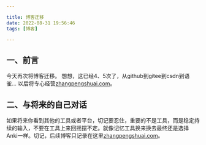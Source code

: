```yaml
---

title: 博客迁移
date: 2022-08-31 19:56:46
tags: [博客]

---
```


## 一、前言
今天再次将博客迁移。
想想，这已经4、5次了，从github到gitee到csdn到语雀...
以后将专心经营[zhangpengshuai.com](http://zhangpengshuai.com)。
<!-- more -->
## 二、与将来的自己对话
如果将来你看到其他的工具或者平台，切记要忍住，重要的不是工具，而是稳定持续的输入，不要在工具上来回摇摆不定。就像记忆工具换来换去最终还是选择Anki一样。切记，后续博客只记录在这里[zhangpengshuai.com](http://zhangpengshuai.com)。